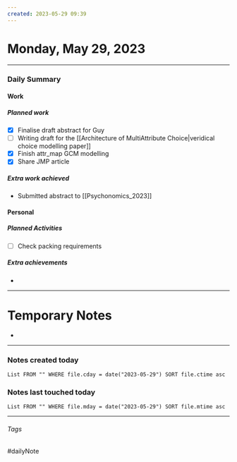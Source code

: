 ```yaml
---
created: 2023-05-29 09:39
---
```


# Monday, May 29, 2023

---

### Daily Summary

#### Work

##### Planned work

- [x] Finalise draft abstract for Guy
- [ ] Writing draft for the [[Architecture of MultiAttribute Choice|veridical choice modelling paper]]
- [x] Finish attr_map GCM modelling
- [x] Share JMP article

##### Extra work achieved

- Submitted abstract to [[Psychonomics_2023]]

#### Personal

##### Planned Activities

- [ ] Check packing requirements

##### Extra achievements

-  

---

# Temporary Notes

- 

---
### Notes created today
```dataview
List FROM "" WHERE file.cday = date("2023-05-29") SORT file.ctime asc
```

### Notes last touched today
```dataview
List FROM "" WHERE file.mday = date("2023-05-29") SORT file.mtime asc
```
---

###### Tags

#dailyNote
